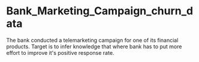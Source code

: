 # Bank_Marketing_Campaign_churn_data
The bank conducted a telemarketing campaign for one of its financial products. Target is to infer knowledge that where bank has to put more effort to improve it's positive response rate.
